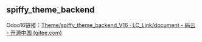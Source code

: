 
## spiffy_theme_backend

Odoo16链接：[Theme/spiffy_theme_backend_V16 · LC_Link/document - 码云 - 开源中国 (gitee.com)](https://gitee.com/LC_Link/document/tree/master/Theme/spiffy_theme_backend_V16)


